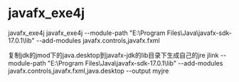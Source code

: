 # javafx_exe4j
javafx_exe4j
javafx_exe4j --module-path "E:\Program Files\Java\javafx-sdk-17.0.1\lib" --add-modules javafx.controls,javafx.fxml

复制jdk的jmod下的java.desktop到javafx-jdk的lib目录下生成自己的jre jlink --module-path "E:\Program Files\Java\javafx-sdk-17.0.1\lib" --add-modules javafx.controls,javafx.fxml,java.desktop --output myjre
